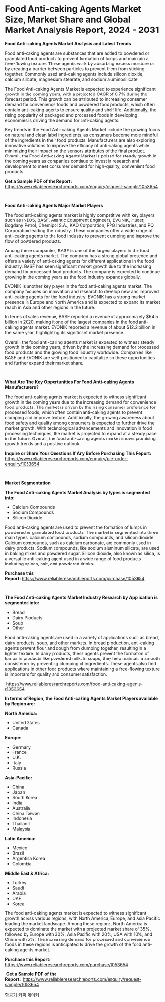 <p><h1>Food Anti-caking Agents Market Size, Market Share and Global Market Analysis Report, 2024 - 2031</h1></p><p><strong>Food Anti-caking Agents Market Analysis and Latest Trends</strong></p>
<p><p>Food anti-caking agents are substances that are added to powdered or granulated food products to prevent formation of lumps and maintain a free-flowing texture. These agents work by absorbing excess moisture or by creating a barrier between particles to prevent them from sticking together. Commonly used anti-caking agents include silicon dioxide, calcium silicate, magnesium stearate, and sodium aluminosilicate.</p><p>The Food Anti-caking Agents Market is expected to experience significant growth in the coming years, with a projected CAGR of 6.7% during the forecast period. This growth can be attributed to increasing consumer demand for convenience foods and powdered food products, which often contain anti-caking agents to ensure quality and shelf life. Additionally, the rising popularity of packaged and processed foods in developing economies is driving the demand for anti-caking agents.</p><p>Key trends in the Food Anti-caking Agents Market include the growing focus on natural and clean label ingredients, as consumers become more mindful of the ingredients in their food products. Manufacturers are also exploring innovative solutions to improve the efficacy of anti-caking agents while minimizing their impact on the sensory attributes of the final product. Overall, the Food Anti-caking Agents Market is poised for steady growth in the coming years as companies continue to invest in research and development to meet consumer demand for high-quality, convenient food products.</p></p>
<p><strong>Get a Sample PDF of the Report:&nbsp;</strong> <a href="https://www.reliableresearchreports.com/enquiry/request-sample/1053654">https://www.reliableresearchreports.com/enquiry/request-sample/1053654</a></p>
<p>&nbsp;</p>
<p><strong>Food Anti-caking Agents Major Market Players</strong></p>
<p><p>The food anti-caking agents market is highly competitive with key players such as INEOS, BASF, Atlantic Equipment Engineers, EVONIK, Huber, Bogdany Petrol, Chemipol S.A., KAO Corporation, PPG Industries, and PQ Corporation leading the industry. These companies offer a wide range of anti-caking agents to the food industry to prevent clumping and improve the flow of powdered products.</p><p>Among these companies, BASF is one of the largest players in the food anti-caking agents market. The company has a strong global presence and offers a variety of anti-caking agents for different applications in the food industry. BASF has seen significant market growth due to the increasing demand for processed food products. The company is expected to continue growing in the coming years as the food industry expands globally.</p><p>EVONIK is another key player in the food anti-caking agents market. The company focuses on innovation and research to develop new and improved anti-caking agents for the food industry. EVONIK has a strong market presence in Europe and North America and is expected to expand its market reach in Asia and other regions in the future.</p><p>In terms of sales revenue, BASF reported a revenue of approximately $64.5 billion in 2020, making it one of the largest companies in the food anti-caking agents market. EVONIK reported a revenue of about $12.2 billion in the same year, highlighting its significant market presence.</p><p>Overall, the food anti-caking agents market is expected to witness steady growth in the coming years, driven by the increasing demand for processed food products and the growing food industry worldwide. Companies like BASF and EVONIK are well-positioned to capitalize on these opportunities and further expand their market share.</p></p>
<p>&nbsp;</p>
<p><strong>What Are The Key Opportunities For Food Anti-caking Agents Manufacturers?</strong></p>
<p><p>The food anti-caking agents market is expected to witness significant growth in the coming years due to the increasing demand for convenience food products. The market is driven by the rising consumer preference for processed foods, which often contain anti-caking agents to prevent clumping and improve texture. Additionally, the growing awareness about food safety and quality among consumers is expected to further drive the market growth. With technological advancements and innovation in food processing techniques, the market is projected to expand at a steady pace in the future. Overall, the food anti-caking agents market shows promising growth trends and a positive outlook.</p></p>
<p><strong>Inquire or Share Your Questions If Any Before Purchasing This Report:</strong> <a href="https://www.reliableresearchreports.com/enquiry/pre-order-enquiry/1053654">https://www.reliableresearchreports.com/enquiry/pre-order-enquiry/1053654</a></p>
<p>&nbsp;</p>
<p><strong>Market Segmentation</strong></p>
<p><strong>The Food Anti-caking Agents Market Analysis by types is segmented into:</strong></p>
<p><ul><li>Calcium Compounds</li><li>Sodium Compounds</li><li>Silicon Dioxide</li></ul></p>
<p><p>Food anti-caking agents are used to prevent the formation of lumps in powdered or granulated food products. The market is segmented into three main types: calcium compounds, sodium compounds, and silicon dioxide. Calcium compounds, such as calcium carbonate, are commonly used in dairy products. Sodium compounds, like sodium aluminum silicate, are used in baking mixes and powdered sugar. Silicon dioxide, also known as silica, is a versatile anti-caking agent used in a wide range of food products including spices, salt, and powdered drinks.</p></p>
<p><strong>Purchase this Report:&nbsp;</strong><a href="https://www.reliableresearchreports.com/purchase/1053654">https://www.reliableresearchreports.com/purchase/1053654</a></p>
<p>&nbsp;</p>
<p><strong>The Food Anti-caking Agents Market Industry Research by Application is segmented into:</strong></p>
<p><ul><li>Bread</li><li>Dairy Products</li><li>Soup</li><li>Other</li></ul></p>
<p><p>Food anti-caking agents are used in a variety of applications such as bread, dairy products, soup, and other markets. In bread production, anti-caking agents prevent flour and dough from clumping together, resulting in a lighter texture. In dairy products, these agents prevent the formation of lumps in products like powdered milk. In soups, they help maintain a smooth consistency by preventing clumping of ingredients. These agents also find applications in other food products where maintaining a free-flowing texture is important for quality and consumer satisfaction.</p></p>
<p><a href="https://www.reliableresearchreports.com/food-anti-caking-agents-r1053654">&nbsp;https://www.reliableresearchreports.com/food-anti-caking-agents-r1053654</a></p>
<p><strong>In terms of Region, the Food Anti-caking Agents Market Players available by Region are:</strong></p>
<p>
    <p> <strong> North America: </strong>
        <ul>
            <li>United States</li>
            <li>Canada</li>
        </ul>
        </p> 
    <p> <strong> Europe: </strong>
        <ul>
            <li>Germany</li>
            <li>France</li>
            <li>U.K.</li>
            <li>Italy</li>
            <li>Russia</li>
        </ul>
        </p> 
    <p> <strong> Asia-Pacific: </strong>
        <ul>
            <li>China</li>
            <li>Japan</li>
            <li>South Korea</li>
            <li>India</li>
            <li>Australia</li>
            <li>China Taiwan</li>
            <li>Indonesia</li>
            <li>Thailand</li>
            <li>Malaysia</li>
        </ul>
        </p> 
    <p> <strong> Latin America: </strong>
        <ul>
            <li>Mexico</li>
            <li>Brazil</li>
            <li>Argentina Korea</li>
            <li>Colombia</li>
        </ul>
        </p> 
    <p> <strong> Middle East & Africa: </strong>
        <ul>
            <li>Turkey</li>
            <li>Saudi</li>
            <li>Arabia</li>
            <li>UAE</li>
            <li>Korea</li>
        </ul>
    </p>
    </p>
<p><p>The food anti-caking agents market is expected to witness significant growth across various regions, with North America, Europe, and Asia Pacific leading the market landscape. Among these regions, North America is expected to dominate the market with a projected market share of 35%, followed by Europe with 30%, Asia Pacific with 20%, USA with 10%, and China with 5%. The increasing demand for processed and convenience foods in these regions is anticipated to drive the growth of the food anti-caking agents market.</p></p>
<p><strong>Purchase this Report: </strong><a href="https://www.reliableresearchreports.com/purchase/1053654">https://www.reliableresearchreports.com/purchase/1053654</a></p>
<p>&nbsp;<strong>Get a Sample PDF of the Report:&nbsp;&nbsp;</strong><a href="https://www.reliableresearchreports.com/enquiry/request-sample/1053654">https://www.reliableresearchreports.com/enquiry/request-sample/1053654</a></p>
<p><strong></strong></p>
<p><p><a href="https://medium.com/@thadnader1941/%EB%B9%84%ED%96%89%EA%B8%B0-%EC%BB%A4%ED%94%BC-%EB%A9%94%EC%9D%B4%EC%BB%A4-%EC%8B%9C%EC%9E%A5-%EA%B7%9C%EB%AA%A8-%EC%8B%9C%EC%9E%A5-%EC%A0%84%EB%A7%9D-%EB%B0%8F-%EC%8B%9C%EC%9E%A5-%EC%98%88%EC%B8%A1-2024%EB%85%84%EB%B6%80%ED%84%B0-2031%EB%85%84%EA%B9%8C%EC%A7%80-7dab6cbd580f">항공기 커피 메이커</a></p></p>